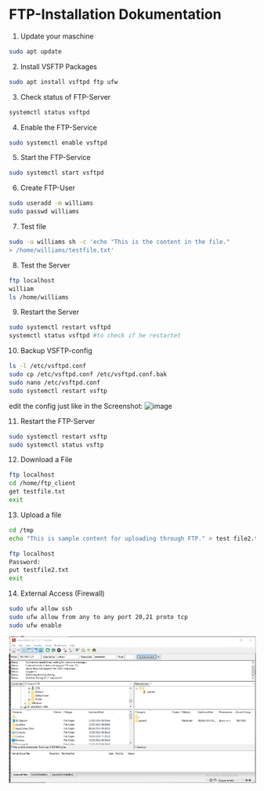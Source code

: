 # FTP-Installation Dokumentation

1. Update your maschine
```bash
sudo apt update
```
2. Install VSFTP Packages
```bash
sudo apt install vsftpd ftp ufw
```
3. Check status of FTP-Server
```bash
systemctl status vsftpd
```
4. Enable the FTP-Service
```bash
sudo systemctl enable vsftpd
```
5. Start the FTP-Service
```bash
sudo systemctl start vsftpd
```
6. Create FTP-User
```bash
sudo useradd -m williams
sudo passwd williams
```
7. Test file
```bash
sudo -u williams sh -c 'echo "This is the content in the file."
> /home/williams/testfile.txt'
```
8. Test the Server
```bash
ftp localhost
william
ls /home/williams
```
9. Restart the Server
```bash
sudo systemctl restart vsftpd
systemctl status vsftpd #to check if he restartet
```
10. Backup VSFTP-config 
```bash
ls -l /etc/vsftpd.conf
sudo cp /etc/vsftpd.conf /etc/vsftpd.conf.bak
sudo nano /etc/vsftpd.conf
sudo systemctl restart vsftp
```
edit the config just like in the Screenshot: 
![image](https://github.com/Dante1197/m158/assets/111874433/c121d9ff-62d9-40b0-96cd-21f35cd40bb6)

11. Restart the FTP-Server
```bash
sudo systemctl restart vsftp
sudo systemctl status vsftp
```

12. Download a File
```bash
ftp localhost
cd /home/ftp_client
get testfile.txt
exit
```

13. Upload a file
```bash
cd /tmp
echo "This is sample content for uploading through FTP." > test file2.txt
```
```bash
ftp localhost 
Password:
put testfile2.txt
exit
```

14. External Access (Firewall)
```bash
sudo ufw allow ssh
sudo ufw allow from any to any port 20,21 proto tcp
sudo ufw enable
```
![](image-1.png)